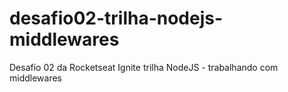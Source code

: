 # desafio02-trilha-nodejs-middlewares
Desafio 02 da Rocketseat Ignite trilha NodeJS - trabalhando com middlewares
